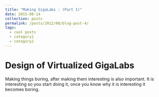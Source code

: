 ```yaml
---
title: "Making GigaLabs : (Part 1)"
date: 2015-08-14
collection: posts
permalink: /posts/2012/08/blog-post-4/
tags:
  - cool posts
  - category1
  - category2
---
```


# Design of Virtualized GigaLabs

Making things boring, after making them interesting is also important.
It is interesting so you start doing it, once you know why it is interesting it becomes boring.
